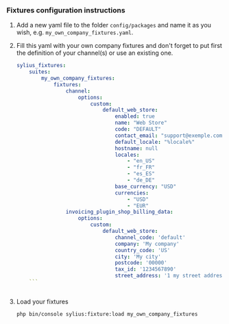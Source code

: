 ### Fixtures configuration instructions

1. Add a new yaml file to the folder `config/packages` and name it as you wish, e.g. `my_own_company_fixtures.yaml`.

2. Fill this yaml with your own company fixtures and don't forget to put first the definition of
   your channel(s) or use an existing one.
   
   ```yaml
   sylius_fixtures:
       suites:
           my_own_company_fixtures:
               fixtures:
                   channel:
                       options:
                           custom:
                               default_web_store:
                                   enabled: true
                                   name: "Web Store"
                                   code: "DEFAULT"
                                   contact_email: "support@exemple.com"
                                   default_locale: "%locale%"
                                   hostname: null
                                   locales:
                                       - "en_US"
                                       - "fr_FR"
                                       - "es_ES"
                                       - "de_DE"
                                   base_currency: "USD"
                                   currencies:
                                       - "USD"
                                       - "EUR"
                   invoicing_plugin_shop_billing_data:
                       options:
                           custom:
                               default_web_store:
                                   channel_code: 'default'
                                   company: 'My company'
                                   country_code: 'US'
                                   city: 'My city'
                                   postcode: '00000'
                                   tax_id: '1234567890'
                                   street_address: '1 my street address'
       ```
    
 3. Load your fixtures
 
    ```bash
    php bin/console sylius:fixture:load my_own_company_fixtures
    ```
